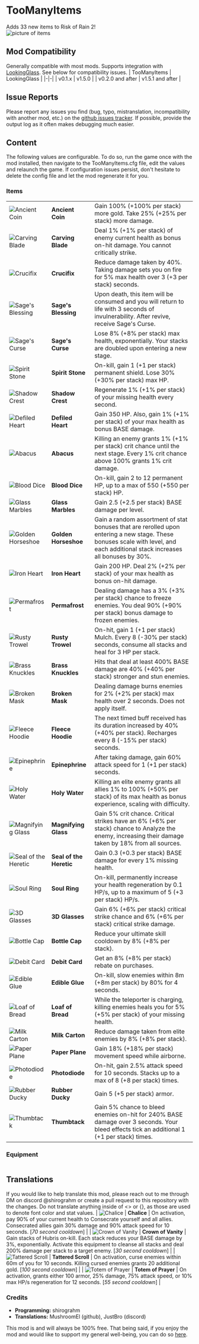 # TooManyItems
Adds 33 new items to Risk of Rain 2!  
![picture of items](https://i.imgur.com/nDgkbc8l.png)

## Mod Compatibility
Generally compatible with most mods. Supports integration with [LookingGlass](https://thunderstore.io/package/DropPod/LookingGlass/). See below for compatibility issues.
| TooManyItems | LookingGlass |
|-|-|
| v0.1.x           | v1.5.0 |
| v0.2.0 and after | v1.5.1 and after |

## Issue Reports
Please report any issues you find (bug, typo, mistranslation, incompatibility with another mod, etc.) on the [github issues tracker](https://github.com/shirograhm/TooManyItemsRoR2/issues). If possible, provide the output log as it often makes debugging much easier.

## Content
The following values are configurable. To do so, run the game once with the mod installed, then navigate to the TooManyItems.cfg file, edit the values and relaunch the game. If configuration issues persist, don't hesitate to delete the config file and let the mod regenerate it for you.

### Items
| | | |
|-|-|-|
| ![Ancient Coin](https://i.imgur.com/NWJgZGVt.png) | **Ancient Coin** | Gain 100% (+100% per stack) more gold. Take 25% (+25% per stack) more damage. |
| ![Carving Blade](https://i.imgur.com/z29LUT2t.png) | **Carving Blade** | Deal 1% (+1% per stack) of enemy current health as bonus on-hit damage. You cannot critically strike. |
| ![Crucifix](https://i.imgur.com/6JnhLFbt.png) | **Crucifix** | Reduce damage taken by 40%. Taking damage sets you on fire for 5% max health over 3 (+3 per stack) seconds. |
| ![Sage's Blessing](https://i.imgur.com/cdoAzIat.png) | **Sage's Blessing** | Upon death, this item will be consumed and you will return to life with 3 seconds of invulnerability. After revive, receive Sage's Curse. |
| ![Sage's Curse](https://i.imgur.com/BIIgok1t.png) | **Sage's Curse** | Lose 8% (+8% per stack) max health, exponentially. Your stacks are doubled upon entering a new stage. |
| ![Spirit Stone](https://i.imgur.com/2PhhDygt.png) | **Spirit Stone** | On-kill, gain 1 (+1 per stack) permanent shield. Lose 30% (+30% per stack) max HP. |
| ![Shadow Crest](https://i.imgur.com/RYlNwqAt.png) | **Shadow Crest** | Regenerate 1% (+1% per stack) of your missing health every second. |
| ![Defiled Heart](https://i.imgur.com/H8JadY0t.png) | **Defiled Heart** | Gain 350 HP. Also, gain 1% (+1% per stack) of your max health as bonus BASE damage. |
| ![Abacus](https://i.imgur.com/yD368cAt.png) | **Abacus** | Killing an enemy grants 1% (+1% per stack) crit chance until the next stage. Every 1% crit chance above 100% grants 1% crit damage. |
| ![Blood Dice](https://i.imgur.com/7nB0tFPt.png) | **Blood Dice** | On-kill, gain 2 to 12 permanent HP, up to a max of 550 (+550 per stack) HP. |
| ![Glass Marbles](https://i.imgur.com/NzRNge2t.png) | **Glass Marbles** | Gain 2.5 (+2.5 per stack) BASE damage per level. |
| ![Golden Horseshoe](https://i.imgur.com/XwCuw2Pt.png) | **Golden Horseshoe** | Gain a random assortment of stat bonuses that are rerolled upon entering a new stage. These bonuses scale with level, and each additional stack increases all bonuses by 30%. |
| ![Iron Heart](https://i.imgur.com/1sirkmit.png)  | **Iron Heart** | Gain 200 HP. Deal 2% (+2% per stack) of your max health as bonus on-hit damage. |
| ![Permafrost](https://i.imgur.com/ESn7Gn2t.png) | **Permafrost** | Dealing damage has a 3% (+3% per stack) chance to freeze enemies. You deal 90% (+90% per stack) bonus damage to frozen enemies. |
| ![Rusty Trowel](https://i.imgur.com/Isa4tqxt.png) | **Rusty Trowel** | On-hit, gain 1 (+1 per stack) Mulch. Every 8 (-30% per stack) seconds, consume all stacks and heal for 3 HP per stack. |
| ![Brass Knuckles](https://i.imgur.com/8ebb6mat.png) | **Brass Knuckles** | Hits that deal at least 400% BASE damage are 40% (+40% per stack) stronger and stun enemies. |
| ![Broken Mask](https://i.imgur.com/hRzczm5t.png) | **Broken Mask** | Dealing damage burns enemies for 2% (+2% per stack) max health over 2 seconds. Does not apply itself. |
| ![Fleece Hoodie](https://i.imgur.com/0t8q5mqt.png) | **Fleece Hoodie** | The next timed buff received has its duration increased by 40% (+40% per stack). Recharges every 8 (-15% per stack) seconds. |
| ![Epinephrine](https://i.imgur.com/oem7bxMt.png) | **Epinephrine** | After taking damage, gain 60% attack speed for 1 (+1 per stack) seconds. |
| ![Holy Water](https://i.imgur.com/ARyhF53t.png) | **Holy Water** | Killing an elite enemy grants all allies 1% to 100% (+50% per stack) of its max health as bonus experience, scaling with difficulty. |
| ![Magnifying Glass](https://i.imgur.com/8BsvCWQt.png) | **Magnifying Glass** | Gain 5% crit chance. Critical strikes have an 6% (+6% per stack) chance to Analyze the enemy, increasing their damage taken by 18% from all sources. |
| ![Seal of the Heretic](https://i.imgur.com/6okJd8vt.png) | **Seal of the Heretic** | Gain 0.3 (+0.3 per stack) BASE damage for every 1% missing health. |
| ![Soul Ring](https://i.imgur.com/I3pEvR2t.png) | **Soul Ring** | On-kill, permanently increase your health regeneration by 0.1 HP/s, up to a maximum of 5 (+3 per stack) HP/s. |
| ![3D Glasses](https://i.imgur.com/wys8KPct.png) | **3D Glasses** | Gain 6% (+6% per stack) critical strike chance and 6% (+6% per stack) critical strike damage. |
| ![Bottle Cap](https://i.imgur.com/jq1lvS9t.png) | **Bottle Cap** | Reduce your ultimate skill cooldown by 8% (+8% per stack). |
| ![Debit Card](https://i.imgur.com/BXUGjeft.png) | **Debit Card** | Get an 8% (+8% per stack) rebate on purchases. |
| ![Edible Glue](https://i.imgur.com/3gpa6WWt.png) | **Edible Glue** | On-kill, slow enemies within 8m (+8m per stack) by 80% for 4 seconds. |
| ![Loaf of Bread](https://i.imgur.com/mzlxTIrt.png) | **Loaf of Bread** | While the teleporter is charging, killing enemies heals you for 5% (+5% per stack) of your missing health. |
| ![Milk Carton](https://i.imgur.com/R6U6Uget.png) | **Milk Carton** | Reduce damage taken from elite enemies by 8% (+8% per stack). |
| ![Paper Plane](https://i.imgur.com/pvG4mztt.png) | **Paper Plane** | Gain 18% (+18% per stack) movement speed while airborne. |
| ![Photodiode](https://i.imgur.com/4ZjgqKIt.png) | **Photodiode** | On-hit, gain 2.5% attack speed for 10 seconds. Stacks up to a max of 8 (+8 per stack) times. |
| ![Rubber Ducky](https://i.imgur.com/dEgzWQht.png) | **Rubber Ducky** | Gain 5 (+5 per stack) armor. |
| ![Thumbtack](https://i.imgur.com/q89u8kWt.png) | **Thumbtack** | Gain 5% chance to bleed enemies on-hit for 240% BASE damage over 3 seconds. Your bleed effects tick an additional 1 (+1 per stack) times. |

### Equipment
| | | |
|-|-|-|

## Translations
If you would like to help translate this mod, please reach out to me through DM on discord @shirograhm or create a pull request to this repository with the changes. Do not translate anything inside of <> or {}, as those are used to denote font color and stat values.
| ![Chalice](https://i.imgur.com/klcM2TFt.png) | **Chalice** | On activation, pay 90% of your current health to Consecrate yourself and all allies. Consecrated allies gain 30% damage and 90% attack speed for 10 seconds. [*70 second cooldown*] |
| ![Crown of Vanity](https://i.imgur.com/YIl5v00t.png) | **Crown of Vanity** | Gain stacks of Hubris on-kill. Each stack reduces your BASE damage by 3%, exponentially. Activate this equipment to cleanse all stacks and deal 200% damage per stack to a target enemy. [*30 second cooldown*] |
| ![Tattered Scroll](https://i.imgur.com/ZRQUBHmt.png) | **Tattered Scroll** | On activation, curse enemies within 60m of you for 10 seconds. Killing cursed enemies grants 20 additional gold. [*100 second cooldown*] |
| ![Totem of Prayer](https://i.imgur.com/Fii53bpt.png) | **Totem of Prayer** | On activation, grants either 100 armor, 25% damage, 75% attack speed, or 10% max HP/s regeneration for 12 seconds. [*55 second cooldown*] |

### Credits
- **Programming:** shirograhm  
- **Translations:** MushroomEl (github), JustBro (discord)  
  
This mod is and will always be 100% free. That being said, if you enjoy the mod and would like to support my general well-being, you can do so [here](https://ko-fi.com/shirograhm).
